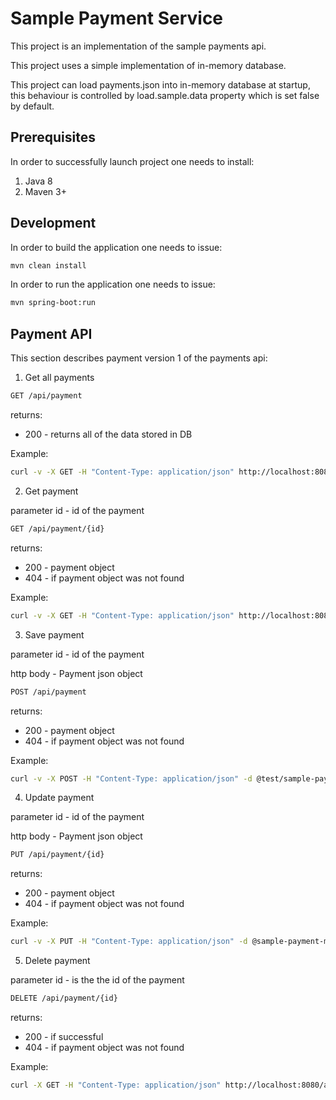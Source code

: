 # Sample Payment Service

This project is an implementation of the sample payments api.

This project uses a simple implementation of in-memory database.

This project can load payments.json into in-memory database at startup, this behaviour is controlled by load.sample.data property which is set false by default.

## Prerequisites

In order to successfully launch project one needs to install:

1. Java 8
2. Maven 3+

## Development

In order to build the application one needs to issue:

```bash
mvn clean install
```

In order to run the application one needs to issue:

```bash
mvn spring-boot:run
```

## Payment API

This section describes payment version 1 of the payments api:

1. Get all payments

```bash
GET /api/payment
```

returns:
 - 200 - returns all of the data stored in DB

Example:

```bash
curl -v -X GET -H "Content-Type: application/json" http://localhost:8080/api/v1/payment
```

2. Get payment

parameter id - id of the payment

```bash
GET /api/payment/{id}
```

returns:
 - 200 - payment object
 - 404 - if payment object was not found

Example:

```bash
curl -v -X GET -H "Content-Type: application/json" http://localhost:8080/api/v1/payment/216d4da9-e59a-4cc6-8df3-3da6e7580b77
```

3. Save payment

parameter id - id of the payment

http body - Payment json object

```bash
POST /api/payment
```

returns:
 - 200 - payment object
 - 404 - if payment object was not found

Example:

```bash
curl -v -X POST -H "Content-Type: application/json" -d @test/sample-payment.json http://localhost:8080/api/v1/payment
```

4. Update payment

parameter id - id of the payment

http body - Payment json object

```bash
PUT /api/payment/{id}
```

returns:
 - 200 - payment object
 - 404 - if payment object was not found

Example:

```bash
curl -v -X PUT -H "Content-Type: application/json" -d @sample-payment-modified.json http://localhost:8080/api/v1/payment/sample
```


5. Delete payment

parameter id - is the the id of the payment

```bash
DELETE /api/payment/{id}
```
returns:
 - 200 - if successful
 - 404 - if payment object was not found

Example:

```bash
curl -X GET -H "Content-Type: application/json" http://localhost:8080/api/v1/payment/sample
```
